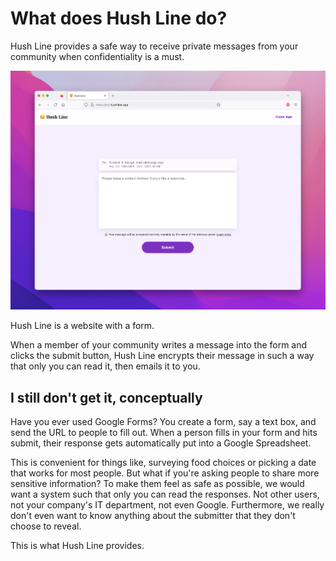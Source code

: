 # What does Hush Line do?

Hush Line provides a safe way to receive private messages from your community when confidentiality is a must.

<img src="./img/41-demo-domain.png">

Hush Line is a website with a form.

When a member of your community writes a message into the form and clicks the submit button, Hush Line encrypts their message in such a way that only you can read it, then emails it to you.

## I still don't get it, conceptually

Have you ever used Google Forms? You create a form, say a text box, and send the URL to people to fill out. When a person fills in your form and hits submit, their response gets automatically put into a Google Spreadsheet. 

This is convenient for things like, surveying food choices or picking a date that works for most people. But what if you're asking people to share more sensitive information? To make them feel as safe as possible, we would want a system such that only you can read the responses. Not other users, not your company's IT department, not even Google. Furthermore, we really don't even want to know anything about the submitter that they don't choose to reveal.

This is what Hush Line provides. 
